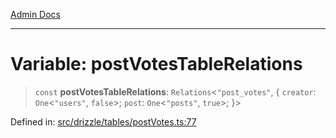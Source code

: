 [Admin Docs](/)

***

# Variable: postVotesTableRelations

> `const` **postVotesTableRelations**: `Relations`\<`"post_votes"`, \{ `creator`: `One`\<`"users"`, `false`\>; `post`: `One`\<`"posts"`, `true`\>; \}\>

Defined in: [src/drizzle/tables/postVotes.ts:77](https://github.com/PalisadoesFoundation/talawa-api/blob/be5955174726b793a9d0896706e81c3e939858bf/src/drizzle/tables/postVotes.ts#L77)
